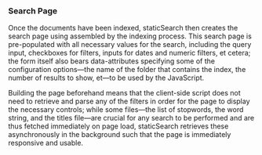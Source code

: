 ### Search Page

Once the documents have been indexed, staticSearch then creates the search page using assembled by the indexing process. This search page is  pre-populated with all necessary values for the search, including the query input, checkboxes for filters, inputs for dates and numeric filters, et cetera; the form itself also bears data-attributes specifying some of the configuration options—the name of the folder that contains the index, the number of results to show, et—to be used by the JavaScript.

Building the page beforehand means that the client-side script does not need to retrieve and parse any of the filters in order for the page to display the necessary controls; while some files—the list of stopwords, the word string, and the titles file—are crucial for any search to be performed and are thus fetched immediately on page load, staticSearch retrieves these asynchronously in the background such that the page is immediately responsive and usable. 

